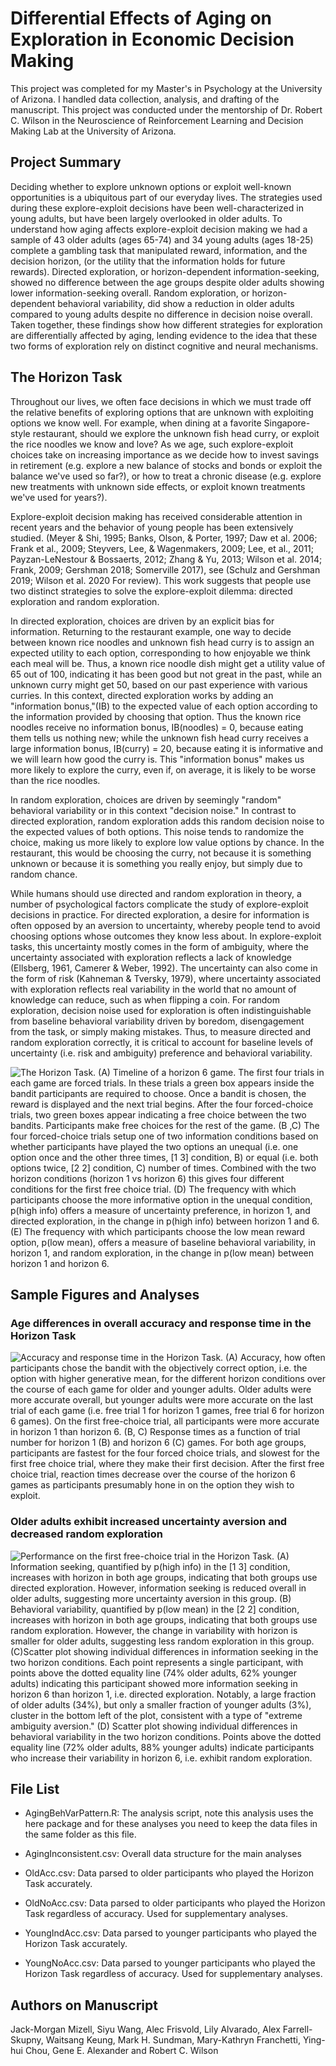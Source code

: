 # Differential Effects of Aging on Exploration in Economic Decision Making

This project was completed for my Master's in Psychology at the University of Arizona. I handled data collection, analysis, and drafting of the manuscript. This project was conducted under the mentorship of Dr. Robert C. Wilson in the Neuroscience of Reinforcement Learning and Decision Making Lab at the University of Arizona.

## Project Summary

Deciding whether to explore unknown options or exploit well-known opportunities is a ubiquitous part of our everyday lives. The strategies used during these explore-exploit decisions have been well-characterized in young adults, but have been largely overlooked in older adults. To understand how aging affects explore-exploit decision making we had a sample of 43 older adults (ages 65-74) and 34 young adults (ages 18-25) complete a gambling task that manipulated reward, information, and the decision horizon, (or the utility that the information holds for future rewards). Directed exploration, or horizon-dependent information-seeking, showed no difference between the age groups despite older adults showing lower information-seeking overall. Random exploration, or horizon-dependent behavioral variability, did show a reduction in older adults compared to young adults despite no difference in decision noise overall. Taken together, these findings show how different strategies for exploration are differentially affected by aging, lending evidence to the idea that these two forms of exploration rely on distinct cognitive and neural mechanisms.

## The Horizon Task

Throughout our lives, we often face decisions in which we must trade off the relative benefits of exploring options that are unknown with exploiting options we know well. For example, when dining at a favorite Singapore-style restaurant, should we explore the unknown fish head curry, or exploit the rice noodles we know and love? As we age, such explore-exploit choices take on increasing importance as we decide how to invest savings in retirement (e.g. explore a new balance of stocks and bonds or exploit the balance we've used so far?), or how to treat a chronic disease (e.g. explore new treatments with unknown side effects, or exploit known treatments we've used for years?). 

Explore-exploit decision making has received considerable attention in recent years and the behavior of young people has been extensively studied. (Meyer & Shi, 1995; Banks, Olson, & Porter, 1997; Daw et al. 2006; Frank et al., 2009; Steyvers, Lee, & Wagenmakers, 2009; Lee, et al., 2011; Payzan-LeNestour & Bossaerts, 2012; Zhang & Yu, 2013; Wilson et al. 2014; Frank, 2009; Gershman 2018; Somerville 2017), see (Schulz and Gershman 2019; Wilson et al. 2020 For review). This work suggests that people use two distinct strategies to solve the explore-exploit dilemma: directed exploration and random exploration.

In directed exploration, choices are driven by an explicit bias for information. Returning to the restaurant example, one way to decide between known rice noodles and unknown fish head curry is to assign an expected utility to each option, corresponding to how enjoyable we think each meal will be. Thus, a known rice noodle dish might get a utility value of 65 out of 100, indicating it has been good but not great in the past, while an unknown curry might get 50, based on our past experience with various curries. In this context, directed exploration works by adding an "information bonus,"(IB) to the expected value of each option according to the information provided by choosing that option. Thus the known rice noodles receive no information bonus, IB(noodles) = 0, because eating them tells us nothing new; while the unknown fish head curry receives a large information bonus, IB(curry) = 20, because eating it is informative and we will learn how good the curry is. This "information bonus" makes us more likely to explore the curry, even if, on average, it is likely to be worse than the rice noodles.

In random exploration, choices are driven by seemingly "random" behavioral variability or in this context "decision noise." In contrast to directed exploration, random exploration adds this random decision noise to the expected values of both options. This noise tends to randomize the choice, making us more likely to explore low value options by chance. In the restaurant, this would be choosing the curry, not because it is something unknown or because it is something you really enjoy, but simply due to random chance.

While humans should use directed and random exploration in theory, a number of psychological factors complicate the study of explore-exploit decisions in practice. For directed exploration, a desire for information is often opposed by an aversion to uncertainty, whereby people tend to avoid choosing options whose outcomes they know less about. In explore-exploit tasks, this uncertainty mostly comes in the form of ambiguity, where the uncertainty associated with exploration reflects a lack of knowledge (Ellsberg, 1961, Camerer & Weber, 1992). The uncertainty can also come in the form of risk (Kahneman & Tversky, 1979), where uncertainty associated with exploration reflects real variability in the world that no amount of knowledge can reduce, such as when flipping a coin. For random exploration, decision noise used for exploration is often indistinguishable from baseline behavioral variability driven by boredom, disengagement from the task, or simply making mistakes. Thus, to measure directed and random exploration correctly, it is critical to account for baseline levels of uncertainty (i.e. risk and ambiguity) preference and behavioral variability.

![The Horizon Task. (A) Timeline of a horizon 6 game. The first four trials in each game are forced trials. In these trials a green box appears inside the bandit participants are required to choose. Once a bandit is chosen, the reward is displayed and the next trial begins. After the four forced-choice trials, two green boxes appear indicating a free choice between the two bandits. Participants make free choices for the rest of the game. (B ,C) The four forced-choice trials setup one of two information conditions based on whether participants have played the two options an unequal (i.e. one option once and the other three times, [1 3] condition, B) or equal (i.e. both options twice, [2 2] condition, C) number of times. Combined with the two horizon conditions (horizon 1 vs horizon 6) this gives four different conditions for the first free choice trial. (D) The frequency with which participants choose the more informative option in the unequal condition, p(high info) offers a measure of uncertainty preference, in horizon 1, and directed exploration, in the change in p(high info) between horizon 1 and 6. (E) The frequency with which participants choose the low mean reward option, p(low mean), offers a measure of baseline behavioral variability, in horizon 1, and random exploration, in the change in p(low mean) between horizon 1 and horizon 6.](https://lh6.googleusercontent.com/_KLww-nod6E7Iw5UO8tO3BOMxF678Z6SDqt81sD9EMxc9EJml4w_fyKciDOlG2PyJLv9QU03UUYrv_zOo5Twd04cFwpFb0Xkte9FLekkMY5C71Y23mh4iPC03Lh7VLF5KRjtjeIW)

## Sample Figures and Analyses

### Age differences in overall accuracy and response time in the Horizon Task

![Accuracy and response time in the Horizon Task. (A) Accuracy, how often participants chose the bandit with the objectively correct option, i.e. the option with higher generative mean, for the different horizon conditions over the course of each game for older and younger adults. Older adults were more accurate overall, but younger adults were more accurate on the last trial of each game (i.e. free trial 1 for horizon 1 games, free trial 6 for horizon 6 games). On the first free-choice trial, all participants were more accurate in horizon 1 than horizon 6. (B, C) Response times as a function of trial number for horizon 1 (B) and horizon 6 (C) games. For both age groups, participants are fastest for the four forced choice trials, and slowest for the first free choice trial, where they make their first decision. After the first free choice trial, reaction times decrease over the course of the horizon 6 games as participants presumably hone in on the option they wish to exploit.](https://lh5.googleusercontent.com/s9quOT2fpAOSuJ_dxDWtSKt2-FfzW49DseA7pJUfVFid1XKjx6Dkm643x-37MKy1aZRrdMIoFK8FfiUSgO_7Lf6aX1IXhF4v0avdyb2GwWK1zE4gDmz43SHaSqYzdoXinB8nJe_V)

### Older adults exhibit increased uncertainty aversion and decreased random exploration 

![Performance on the first free-choice trial in the Horizon Task. (A) Information seeking, quantified by p(high info) in the [1 3] condition, increases with horizon in both age groups, indicating that both groups use directed exploration. However, information seeking is reduced overall in older adults, suggesting more uncertainty aversion in this group. (B) Behavioral variability, quantified by p(low mean) in the [2 2] condition, increases with horizon in both age groups, indicating that both groups use random exploration. However, the change in variability with horizon is smaller for older adults, suggesting less random exploration in this group. (C)Scatter plot showing individual differences in information seeking in the two horizon conditions. Each point represents a single participant, with points above the dotted equality line (74% older adults, 62% younger adults) indicating this participant showed more information seeking in horizon 6 than horizon 1, i.e. directed exploration. Notably, a large fraction of older adults (34%), but only a smaller fraction of younger adults (3%), cluster in the bottom left of the plot, consistent with a type of "extreme ambiguity aversion." (D) Scatter plot showing individual differences in behavioral variability in the two horizon conditions. Points above the dotted equality line (72% older adults, 88% younger adults) indicate participants who increase their variability in horizon 6, i.e. exhibit random exploration.](https://lh5.googleusercontent.com/Aw4nY4vuHJ7osE545nKVMa8bXFFUM7185gdm73Qs8fNQxbZsEOdJM0JTeL7jwvSOTK6J4R9w13PNDJnbRaapujismcRY0jVXYxhDX2YMXwjbNlrej3oeBS36yBSyy1Ntwttb-AzE)

## File List

-   AgingBehVarPattern.R: The analysis script, note this analysis uses the here package and for these analyses you need to keep the data files in the same folder as this file.

-   AgingInconsistent.csv: Overall data structure for the main analyses

-   OldAcc.csv: Data parsed to older participants who played the Horizon Task accurately.

-   OldNoAcc.csv: Data parsed to older participants who played the Horizon Task regardless of accuracy. Used for supplementary analyses.

-   YoungIndAcc.csv: Data parsed to younger participants who played the Horizon Task accurately.

-   YoungNoAcc.csv: Data parsed to younger participants who played the Horizon Task regardless of accuracy. Used for supplementary analyses.

## Authors on Manuscript

Jack-Morgan Mizell, Siyu Wang, Alec Frisvold, Lily Alvarado, Alex Farrell-Skupny, Waitsang Keung, Mark H. Sundman, Mary-Kathryn Franchetti, Ying-hui Chou, Gene E. Alexander and Robert C. Wilson
